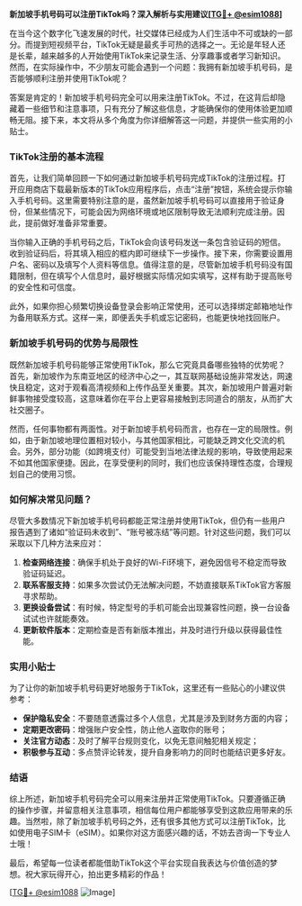 **新加坡手机号码可以注册TikTok吗？深入解析与实用建议[[TG💪+ @esim1088](https://t.me/s/esim1088)]**

在当今这个数字化飞速发展的时代，社交媒体已经成为人们生活中不可或缺的一部分。而提到短视频平台，TikTok无疑是最炙手可热的选择之一。无论是年轻人还是长辈，越来越多的人开始使用TikTok来记录生活、分享趣事或者学习新知识。然而，在实际操作中，不少朋友可能会遇到一个问题：我拥有新加坡手机号码，是否能够顺利注册并使用TikTok呢？

答案是肯定的！新加坡手机号码完全可以用来注册TikTok。不过，在这背后却隐藏着一些细节和注意事项，只有充分了解这些信息，才能确保你的使用体验更加顺畅无阻。接下来，本文将从多个角度为你详细解答这一问题，并提供一些实用的小贴士。

### TikTok注册的基本流程

首先，让我们简单回顾一下如何通过新加坡手机号码完成TikTok的注册过程。打开应用商店下载最新版本的TikTok应用程序后，点击“注册”按钮，系统会提示你输入手机号码。这里需要特别注意的是，虽然新加坡手机号码可以直接用于验证身份，但某些情况下，可能会因为网络环境或地区限制导致无法顺利完成注册。因此，提前做好准备非常重要。

当你输入正确的手机号码之后，TikTok会向该号码发送一条包含验证码的短信。收到验证码后，将其填入相应的框内即可继续下一步操作。接下来，你需要设置用户名、密码以及填写个人资料等信息。值得注意的是，尽管新加坡手机号码没有国籍限制，但在填写个人信息时，最好根据实际情况如实填写，这样有助于提高账号的安全性和可信度。

此外，如果你担心频繁切换设备登录会影响正常使用，还可以选择绑定邮箱地址作为备用联系方式。这样一来，即便丢失手机或忘记密码，也能更快地找回账户。

### 新加坡手机号码的优势与局限性

既然新加坡手机号码能够正常使用TikTok，那么它究竟具备哪些独特的优势呢？首先，新加坡作为东南亚地区的经济中心之一，其互联网基础设施非常发达，网速快且稳定，这对于观看高清视频和上传作品至关重要。其次，新加坡用户普遍对新鲜事物接受度较高，这意味着你在平台上更容易接触到志同道合的朋友，从而扩大社交圈子。

然而，任何事物都有两面性。对于新加坡手机号码而言，也存在一定的局限性。例如，由于新加坡地理位置相对较小，与其他国家相比，可能缺乏跨文化交流的机会。另外，部分功能（如跨境支付）可能受到当地法律法规的影响，导致使用起来不如其他国家便捷。因此，在享受便利的同时，我们也应该保持理性态度，合理规划自己的使用习惯。

### 如何解决常见问题？

尽管大多数情况下新加坡手机号码都能正常注册并使用TikTok，但仍有一些用户报告遇到了诸如“验证码未收到”、“账号被冻结”等问题。针对这些问题，我们可以采取以下几种方法来应对：

1. **检查网络连接**：确保手机处于良好的Wi-Fi环境下，避免因信号不稳定而导致验证码延迟。
2. **联系客服支持**：如果多次尝试仍无法解决问题，不妨直接联系TikTok官方客服寻求帮助。
3. **更换设备尝试**：有时候，特定型号的手机可能会出现兼容性问题，换一台设备试试也许就能奏效。
4. **更新软件版本**：定期检查是否有新版本推出，并及时进行升级以获得最佳性能。

### 实用小贴士

为了让你的新加坡手机号码更好地服务于TikTok，这里还有一些贴心的小建议供参考：

- **保护隐私安全**：不要随意透露过多个人信息，尤其是涉及到财务方面的内容；
- **定期更改密码**：增强账户安全性，防止他人盗取你的账号；
- **关注官方动态**：及时了解平台规则变化，以免无意间触犯相关规定；
- **积极参与互动**：多点赞评论转发，提升自身影响力的同时也能结识更多好友。

### 结语

综上所述，新加坡手机号码完全可以用来注册并正常使用TikTok。只要遵循正确的操作步骤，并留意相关注意事项，相信每位用户都能够享受到这款应用带来的乐趣。当然啦，除了新加坡手机号码之外，还有很多其他方式可以注册TikTok，比如使用电子SIM卡（eSIM）。如果你对这方面感兴趣的话，不妨去咨询一下专业人士哦！

最后，希望每一位读者都能借助TikTok这个平台实现自我表达与价值创造的梦想。祝大家玩得开心，拍出更多精彩的作品！

[[TG💪+ @esim1088](https://t.me/s/esim1088) ![Image](https://i.postimg.cc/4NQfJmqS/Snipaste-2025-05-13-00-14-12.png)]